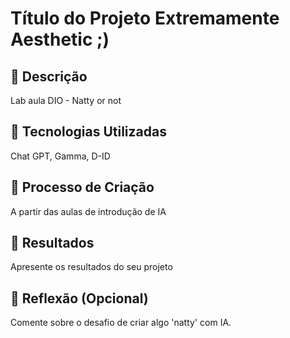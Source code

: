 # Título do Projeto Extremamente Aesthetic ;)

## 📒 Descrição
Lab aula DIO - Natty or not

## 🤖 Tecnologias Utilizadas
Chat GPT, Gamma, D-ID

## 🧐 Processo de Criação
A partir das aulas de introdução de IA

## 🚀 Resultados
Apresente os resultados do seu projeto

## 💭 Reflexão (Opcional)
Comente sobre o desafio de criar algo 'natty' com IA.
